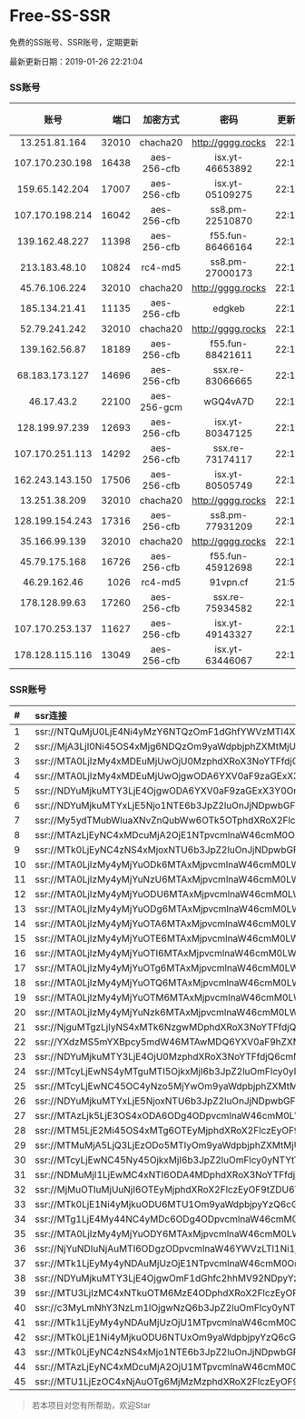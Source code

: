# Free-SS-SSR

免费的SS账号、SSR账号，定期更新

最新更新日期：2019-01-26 22:21:04 

### SS账号

|账号|端口|加密方式|密码|更新时间|国家|
|:-----:|-----:|:----:|:----:|:----:|:----:|
|13.251.81.164|32010|chacha20|http://gggg.rocks|22:17:17|SG|
|107.170.230.198|16438|aes-256-cfb|isx.yt-46653892|22:17:04|US|
|159.65.142.204|17007|aes-256-cfb|isx.yt-05109275|22:17:06|SG|
|107.170.198.214|16042|aes-256-cfb|ss8.pm-22510870|22:17:12|US|
|139.162.48.227|11398|aes-256-cfb|f55.fun-86466164|22:17:06|SG|
|213.183.48.10|10824|rc4-md5|ss8.pm-27000173|22:17:06|RU|
|45.76.106.224|32010|chacha20|http://gggg.rocks|22:17:13|JP|
|185.134.21.41|11135|aes-256-cfb|edgkeb|22:17:14|GB|
|52.79.241.242|32010|chacha20|http://gggg.rocks|22:17:14|KR|
|139.162.56.87|18189|aes-256-cfb|f55.fun-88421611|22:17:13|SG|
|68.183.173.127|14696|aes-256-cfb|ssx.re-83066665|22:17:06|US|
|46.17.43.2|22100|aes-256-gcm|wGQ4vA7D|22:17:19|RU|
|128.199.97.239|12693|aes-256-cfb|isx.yt-80347125|22:17:06|SG|
|107.170.251.113|14292|aes-256-cfb|ssx.re-73174117|22:17:06|US|
|162.243.143.150|17506|aes-256-cfb|isx.yt-80505749|22:17:05|US|
|13.251.38.209|32010|chacha20|http://gggg.rocks|22:17:15|SG|
|128.199.154.243|17316|aes-256-cfb|ss8.pm-77931209|22:17:07|SG|
|35.166.99.139|32010|chacha20|http://gggg.rocks|22:17:15|US|
|45.79.175.168|16726|aes-256-cfb|f55.fun-45912698|22:17:04|US|
|46.29.162.46|1026|rc4-md5|91vpn.cf|21:57:23|RU|
|178.128.99.63|17260|aes-256-cfb|ssx.re-75934582|22:17:06|SG|
|107.170.253.137|11627|aes-256-cfb|isx.yt-49143327|22:17:05|US|
|178.128.115.116|13049|aes-256-cfb|isx.yt-63446067|22:17:06|SG|


### SSR账号

|#|ssr连接|
|:-----|:-----|
|1|ssr://NTQuMjU0LjE4Ni4yMzY6NTQzOmF1dGhfYWVzMTI4X21kNTphZXMtMjU2LWNmYjpwbGFpbjpabXg1Lz9yZW1hcmtzPVUxTlNWRTlQVEY5T2IyUmxPdWFXc09XS29PV2RvU0RrdXBycHFhenBnSW9vUVcxaGVtOXVLZVdGck9XUHVPYVZzT2FOcnVTNHJlV19ndyZncm91cD1WMWRYTGxOVFVsTlVUMDlNTGtOUFRR|
|2|ssr://MjA3LjI0Ni45OS4xMjg6NDQzOm9yaWdpbjphZXMtMjU2LWNmYjpwbGFpbjpTbWxoZVc5MU1USXovP3JlbWFya3M9VTFOU1ZFOVBURjlPYjJSbE91ZS1qdVdidlNEbGlxRGxpS25ucG9fbHNMemt1cHJsdDU3bXRKdm1uWW5ubjdaMmRXeDBjdWFWc09hTnJ1UzRyZVdfZ3cmZ3JvdXA9VjFkWExsTlRVbE5VVDA5TUxrTlBUUQ|
|3|ssr://MTA0LjIzMy4xMDEuMjUwOjU0MzphdXRoX3NoYTFfdjQ6cmM0LW1kNTpodHRwX3NpbXBsZTphSFIwY0RvdkwzUXVZMjR2UlRWcGRsQTBiUS8_b2Jmc3BhcmFtPTVMdVk2TFM1VTFOUzVvNm82STJRT25RdVkyNHZSVFZwZGxBMGJRJnByb3RvcGFyYW09ZEM1dFpTOVRVMUpUVlVJJnJlbWFya3M9VTFOU1ZFOVBURjlPYjJSbE91V01sLWUtanVXY3NPV011aUEmZ3JvdXA9VjFkWExsTlRVbE5VVDA5TUxrTlBUUQ|
|4|ssr://MTA0LjIzMy4xMDEuMjUwOjgwODA6YXV0aF9zaGExX3Y0OnJjNC1tZDU6aHR0cF9zaW1wbGU6YUhSMGNEb3ZMM1F1WTI0dlJXaGtiVlI0WlEvP29iZnNwYXJhbT01THVZNkxTNVUxTlM1bzZvNkkyUU9uUXVZMjR2UlRWcGRsQTBiUSZwcm90b3BhcmFtPWRDNXRaUzlUVTFKVFZVSSZyZW1hcmtzPVUxTlNWRTlQVEY5T2IyUmxPdVdNbC1lLWp1V2NzT1dNdWlBJmdyb3VwPVYxZFhMbE5UVWxOVVQwOU1Ma05QVFE|
|5|ssr://NDYuMjkuMTY3LjE4OjgwODA6YXV0aF9zaGExX3Y0OnJjNC1tZDU6aHR0cF9zaW1wbGU6YUhSMGNEb3ZMM1F1WTI0dlJXaGtiVlI0WlEvP29iZnNwYXJhbT01THVZNkxTNVUxTlM1bzZvNkkyUU9uUXVZMjR2UlRWcGRsQTBiUSZwcm90b3BhcmFtPWRDNXRaUzlUVTFKVFZVSSZyZW1hcmtzPVUxTlNWRTlQVEY5T2IyUmxPdVNfaE9lOWwtYVdyeUEmZ3JvdXA9VjFkWExsTlRVbE5VVDA5TUxrTlBUUQ|
|6|ssr://NDYuMjkuMTYxLjE5Njo1NTE6b3JpZ2luOnJjNDpwbGFpbjpiRzVqYmk1dmNtYy8_cmVtYXJrcz1VMU5TVkU5UFRGOU9iMlJsT3VTX2hPZTlsLWFXcnlBJmdyb3VwPVYxZFhMbE5UVWxOVVQwOU1Ma05QVFE|
|7|ssr://My5ydTMubWluaXNvZnQubWw6OTk5OTphdXRoX2FlczEyOF9tZDU6cmM0LW1kNS02Omh0dHBfc2ltcGxlOmJHUnFOVEV6Lz9vYmZzcGFyYW09ZFhCa1lYUmxMbTFwWTNKdmMyOW1kQzVqYjIwJnJlbWFya3M9VTFOU1ZFOVBURjlPYjJSbE91V2NuLWlBcy1XRnRpQSZncm91cD1WMWRYTGxOVFVsTlVUMDlNTGtOUFRR|
|8|ssr://MTAzLjEyNC4xMDcuMjA2OjE1NTpvcmlnaW46cmM0OnBsYWluOmJHNWpiZy8_cmVtYXJrcz1VMU5TVkU5UFRGOU9iMlJsT3VTNm11V2txdVdjc09XTXVpQSZncm91cD1WMWRYTGxOVFVsTlVUMDlNTGtOUFRR|
|9|ssr://MTk0LjEyNC4zNS4xMjoxNTU6b3JpZ2luOnJjNDpwbGFpbjpiRzVqYmcvP3JlbWFya3M9VTFOU1ZFOVBURjlPYjJSbE91ZVJudVdqcXlBJmdyb3VwPVYxZFhMbE5UVWxOVVQwOU1Ma05QVFE|
|10|ssr://MTA0LjIzMy4yMjYuODk6MTAxMjpvcmlnaW46cmM0LW1kNTp0bHMxLjJfdGlja2V0X2F1dGg6TnpjM2JtVjBMblJ2Y0EvP3JlbWFya3M9VTFOU1ZFOVBURjlPYjJSbE91ZS1qdVdidlNCUVJVY2dWRVZEU09XRnJPV1B1QSZncm91cD1WMWRYTGxOVFVsTlVUMDlNTGtOUFRR|
|11|ssr://MTA0LjIzMy4yMjYuNzU6MTAxMjpvcmlnaW46cmM0LW1kNTp0bHMxLjJfdGlja2V0X2F1dGg6TnpjM2JtVjBMblJ2Y0EvP3JlbWFya3M9VTFOU1ZFOVBURjlPYjJSbE91ZS1qdVdidlNCUVJVY2dWRVZEU09XRnJPV1B1QSZncm91cD1WMWRYTGxOVFVsTlVUMDlNTGtOUFRR|
|12|ssr://MTA0LjIzMy4yMjYuODU6MTAxMjpvcmlnaW46cmM0LW1kNTp0bHMxLjJfdGlja2V0X2F1dGg6TnpjM2JtVjBMblJ2Y0EvP3JlbWFya3M9VTFOU1ZFOVBURjlPYjJSbE91ZS1qdVdidlNCUVJVY2dWRVZEU09XRnJPV1B1QSZncm91cD1WMWRYTGxOVFVsTlVUMDlNTGtOUFRR|
|13|ssr://MTA0LjIzMy4yMjYuODg6MTAxMjpvcmlnaW46cmM0LW1kNTp0bHMxLjJfdGlja2V0X2F1dGg6TnpjM2JtVjBMblJ2Y0EvP3JlbWFya3M9VTFOU1ZFOVBURjlPYjJSbE91ZS1qdVdidlNCUVJVY2dWRVZEU09XRnJPV1B1QSZncm91cD1WMWRYTGxOVFVsTlVUMDlNTGtOUFRR|
|14|ssr://MTA0LjIzMy4yMjYuOTA6MTAxMjpvcmlnaW46cmM0LW1kNTp0bHMxLjJfdGlja2V0X2F1dGg6TnpjM2JtVjBMblJ2Y0EvP3JlbWFya3M9VTFOU1ZFOVBURjlPYjJSbE91ZS1qdVdidlNCUVJVY2dWRVZEU09XRnJPV1B1QSZncm91cD1WMWRYTGxOVFVsTlVUMDlNTGtOUFRR|
|15|ssr://MTA0LjIzMy4yMjYuOTE6MTAxMjpvcmlnaW46cmM0LW1kNTp0bHMxLjJfdGlja2V0X2F1dGg6TnpjM2JtVjBMblJ2Y0EvP3JlbWFya3M9VTFOU1ZFOVBURjlPYjJSbE91ZS1qdVdidlNCUVJVY2dWRVZEU09XRnJPV1B1QSZncm91cD1WMWRYTGxOVFVsTlVUMDlNTGtOUFRR|
|16|ssr://MTA0LjIzMy4yMjYuOTI6MTAxMjpvcmlnaW46cmM0LW1kNTp0bHMxLjJfdGlja2V0X2F1dGg6TnpjM2JtVjBMblJ2Y0EvP3JlbWFya3M9VTFOU1ZFOVBURjlPYjJSbE91ZS1qdVdidlNCUVJVY2dWRVZEU09XRnJPV1B1QSZncm91cD1WMWRYTGxOVFVsTlVUMDlNTGtOUFRR|
|17|ssr://MTA0LjIzMy4yMjYuOTg6MTAxMjpvcmlnaW46cmM0LW1kNTp0bHMxLjJfdGlja2V0X2F1dGg6TnpjM2JtVjBMblJ2Y0EvP3JlbWFya3M9VTFOU1ZFOVBURjlPYjJSbE91ZS1qdVdidlNCUVJVY2dWRVZEU09XRnJPV1B1QSZncm91cD1WMWRYTGxOVFVsTlVUMDlNTGtOUFRR|
|18|ssr://MTA0LjIzMy4yMjYuOTQ6MTAxMjpvcmlnaW46cmM0LW1kNTp0bHMxLjJfdGlja2V0X2F1dGg6TnpjM2JtVjBMblJ2Y0EvP3JlbWFya3M9VTFOU1ZFOVBURjlPYjJSbE91ZS1qdVdidlNCUVJVY2dWRVZEU09XRnJPV1B1QSZncm91cD1WMWRYTGxOVFVsTlVUMDlNTGtOUFRR|
|19|ssr://MTA0LjIzMy4yMjYuOTM6MTAxMjpvcmlnaW46cmM0LW1kNTp0bHMxLjJfdGlja2V0X2F1dGg6TnpjM2JtVjBMblJ2Y0EvP3JlbWFya3M9VTFOU1ZFOVBURjlPYjJSbE91ZS1qdVdidlNCUVJVY2dWRVZEU09XRnJPV1B1QSZncm91cD1WMWRYTGxOVFVsTlVUMDlNTGtOUFRR|
|20|ssr://MTA0LjIzMy4yMjYuNzk6MTAxMjpvcmlnaW46cmM0LW1kNTp0bHMxLjJfdGlja2V0X2F1dGg6TnpjM2JtVjBMblJ2Y0EvP3JlbWFya3M9VTFOU1ZFOVBURjlPYjJSbE91ZS1qdVdidlNCUVJVY2dWRVZEU09XRnJPV1B1QSZncm91cD1WMWRYTGxOVFVsTlVUMDlNTGtOUFRR|
|21|ssr://NjguMTgzLjIyNS4xMTk6NzgwMDphdXRoX3NoYTFfdjQ6cmM0LW1kNS02OnBsYWluOmQySm5NVEl6TkRVMi8_b2Jmc3BhcmFtPTVMdVk2TFM1VTFOUzVvNm82STJRT25RdVkyNHZSVFZwZGxBMGJRJnByb3RvcGFyYW09ZEM1dFpTOVRVMUpUVlVJJnJlbWFya3M9VTFOU1ZFOVBURjlPYjJSbE91ZS1qdVdidlNBJmdyb3VwPVYxZFhMbE5UVWxOVVQwOU1Ma05QVFE|
|22|ssr://YXdzMS5mYXBpcy5mdW46MTAwMDQ6YXV0aF9hZXMxMjhfc2hhMTphZXMtMjU2LWN0cjp0bHMxLjJfdGlja2V0X2F1dGg6YUdWNWFuVmtaUS8_b2Jmc3BhcmFtPWVuSnFMbkIzJnByb3RvcGFyYW09T0RNNldUaE1aMnhZJnJlbWFya3M9VTFOU1ZFOVBURjlPYjJSbE91YVdzT1dLb09XZG9TQkJiV0Y2YjI3bWxiRG1qYTdrdUszbHY0TSZncm91cD1WMWRYTGxOVFVsTlVUMDlNTGtOUFRR|
|23|ssr://NDYuMjkuMTY3LjE4OjU0MzphdXRoX3NoYTFfdjQ6cmM0LW1kNTpodHRwX3NpbXBsZTphSFIwY0RvdkwzUXVZMjR2UlRWcGRsQTBiUS8_b2Jmc3BhcmFtPTVMdVk2TFM1VTFOUzVvNm82STJRT25RdVkyNHZSVFZwZGxBMGJRJnByb3RvcGFyYW09ZEM1dFpTOVRVMUpUVlVJJnJlbWFya3M9VTFOU1ZFOVBURjlPYjJSbE91U19oT2U5bC1hV3J5QSZncm91cD1WMWRYTGxOVFVsTlVUMDlNTGtOUFRR|
|24|ssr://MTcyLjEwNS4yMTguMTI5OjkxMjI6b3JpZ2luOmFlcy0yNTYtY2ZiOnBsYWluOk5ERTJOREUyLz9yZW1hcmtzPVUxTlNWRTlQVEY5T2IyUmxPdWFYcGVhY3JDRGt1SnprdXF4TWFXNXZaR1htbGJEbWphN2t1SzNsdjRNJmdyb3VwPVYxZFhMbE5UVWxOVVQwOU1Ma05QVFE|
|25|ssr://MTcyLjEwNC45OC4yNzo5MjYwOm9yaWdpbjphZXMtMjU2LWNmYjpwbGFpbjpOamcwTVRJdy8_cmVtYXJrcz1VMU5TVkU5UFRGOU9iMlJsT3VhWHBlYWNyQ0JNYVc1dlpHWG1sYkRtamE3a3VLM2x2NE0mZ3JvdXA9VjFkWExsTlRVbE5VVDA5TUxrTlBUUQ|
|26|ssr://NDYuMjkuMTYxLjE5NjoxNTU6b3JpZ2luOnJjNDpwbGFpbjpiRzVqYmcvP3JlbWFya3M9VTFOU1ZFOVBURjlPYjJSbE91U19oT2U5bC1hV3J5QSZncm91cD1WMWRYTGxOVFVsTlVUMDlNTGtOUFRR|
|27|ssr://MTAzLjk5LjE3OS4xODA6ODg4ODpvcmlnaW46cmM0LW1kNTp0bHMxLjJfdGlja2V0X2F1dGg6TnpjM2JtVjBMblJ2Y0EvP3JlbWFya3M9VTFOU1ZFOVBURjlPYjJSbE91UzZtdVdrcXVXY3NPV011aUEmZ3JvdXA9VjFkWExsTlRVbE5VVDA5TUxrTlBUUQ|
|28|ssr://MTM5LjE2Mi45OS4xMTg6OTEyMjphdXRoX2FlczEyOF9tZDU6YWVzLTEyOC1jdHI6aHR0cF9zaW1wbGU6TkRFMk5ERTIvP3JlbWFya3M9VTFOU1ZFOVBURjlPYjJSbE91YVhwZWFjckNEa3VKemt1cXpwZzczbGs0SGx0NTNsakxwTWFXNXZaR1htbGJEbWphN2t1SzNsdjRNJmdyb3VwPVYxZFhMbE5UVWxOVVQwOU1Ma05QVFE|
|29|ssr://MTMuMjA5LjQ3LjEzODo5MTIyOm9yaWdpbjphZXMtMjU2LWNmYjpwbGFpbjpOREUyTkRFMi8_cmVtYXJrcz1VMU5TVkU5UFRGOU9iMlJsT3VlLWp1V2J2U0JCYldGNmIyN21sYkRtamE3a3VLM2x2NE0mZ3JvdXA9VjFkWExsTlRVbE5VVDA5TUxrTlBUUQ|
|30|ssr://MTcyLjEwNC45Ny45OjkxMjI6b3JpZ2luOmFlcy0yNTYtY2ZiOnBsYWluOk5ERTJOREUyLz9yZW1hcmtzPVUxTlNWRTlQVEY5T2IyUmxPdWFYcGVhY3JDQk1hVzV2WkdYbWxiRG1qYTdrdUszbHY0TSZncm91cD1WMWRYTGxOVFVsTlVUMDlNTGtOUFRR|
|31|ssr://NDMuMjI1LjEwMC4xNTI6ODA4MDphdXRoX3NoYTFfdjQ6YWVzLTEyOC1jdHI6cGxhaW46TVRJeE5qUXlOVFEwT0EvP3JlbWFya3M9VTFOU1ZFOVBURjlPYjJSbE91bW1tZWE0cnlEbmlibmxpS3Zvb1l6bWxMX2xqTG8mZ3JvdXA9VjFkWExsTlRVbE5VVDA5TUxrTlBUUQ|
|32|ssr://MjMuOTIuMjUuNjI6OTEyMjphdXRoX2FlczEyOF9tZDU6YWVzLTEyOC1jdHI6aHR0cF9zaW1wbGU6TkRFMk5ERTIvP3JlbWFya3M9VTFOU1ZFOVBURjlPYjJSbE91ZS1qdVdidlNEbWxyRG1zNzNvcGJfbHQ1NU1hVzV2WkdYbGhhemxqN2cmZ3JvdXA9VjFkWExsTlRVbE5VVDA5TUxrTlBUUQ|
|33|ssr://MTk0LjE1Ni4yMjkuODU6MTU1Om9yaWdpbjpyYzQ6cGxhaW46Ykc1amJnLz9yZW1hcmtzPVUxTlNWRTlQVEY5T2IyUmxPdVctdC1XYnZTQSZncm91cD1WMWRYTGxOVFVsTlVUMDlNTGtOUFRR|
|34|ssr://MTg1LjE4My44NC4yMDc6ODg4ODpvcmlnaW46cmM0LW1kNTp0bHMxLjJfdGlja2V0X2F1dGg6TnpjM2JtVjBMblJ2Y0EvP3JlbWFya3M9VTFOU1ZFOVBURjlPYjJSbE91ZS1qdVdidlNBJmdyb3VwPVYxZFhMbE5UVWxOVVQwOU1Ma05QVFE|
|35|ssr://MTA0LjIzMy4yMjYuODY6MTAxMjpvcmlnaW46cmM0LW1kNTp0bHMxLjJfdGlja2V0X2F1dGg6TnpjM2JtVjBMblJ2Y0EvP3JlbWFya3M9VTFOU1ZFOVBURjlPYjJSbE91ZS1qdVdidlNCUVJVY2dWRVZEU09XRnJPV1B1QSZncm91cD1WMWRYTGxOVFVsTlVUMDlNTGtOUFRR|
|36|ssr://NjYuNDIuNjAuMTI6ODgzODpvcmlnaW46YWVzLTI1Ni1jZmI6cGxhaW46WXprM1ptTmxNRFE0Lz9yZW1hcmtzPVUxTlNWRTlQVEY5T2IyUmxPdWUtanVXYnZTRGxpcURsaUtubnBvX2xzTHprdXBybHQ1N2xuS1Bsalk3cGg1SGxqcl9tbHFfbWlaamxoWXZwb2JfbHVJSlFZV05YWlhOMDZZQ2E1TC1oNVlXczVZLTQmZ3JvdXA9VjFkWExsTlRVbE5VVDA5TUxrTlBUUQ|
|37|ssr://MTk1LjEyMy4yNDAuMjUzOjE1NTpvcmlnaW46cmM0OnBsYWluOmJHNWpiZy8_cmVtYXJrcz1VMU5TVkU5UFRGOU9iMlJsT3VTNWpPV0ZpLVdGc0NBJmdyb3VwPVYxZFhMbE5UVWxOVVQwOU1Ma05QVFE|
|38|ssr://NDYuMjkuMTY3LjE4OjgwOmF1dGhfc2hhMV92NDpyYzQtbWQ1Omh0dHBfc2ltcGxlOmFIUjBjSE02THk5MExtMWxMMU5UVWxOVlFnLz9vYmZzcGFyYW09NUx1WTZMUzVVMU5TNW82bzZJMlFPblF1WTI0dlJUVnBkbEEwYlEmcHJvdG9wYXJhbT1kQzV0WlM5VFUxSlRWVUkmcmVtYXJrcz1VMU5TVkU5UFRGOU9iMlJsT3VTX2hPZTlsLWFXcnlBJmdyb3VwPVYxZFhMbE5UVWxOVVQwOU1Ma05QVFE|
|39|ssr://MTU3LjIzMC4xNTkuOTM6MzE4ODphdXRoX2FlczEyOF9tZDU6YWVzLTEyOC1jdHI6cGxhaW46TkRNNU5UTTJNalEvP3JlbWFya3M9VTFOU1ZFOVBURjlPYjJSbE91ZS1qdVdidlNBJmdyb3VwPVYxZFhMbE5UVWxOVVQwOU1Ma05QVFE|
|40|ssr://c3MyLmNhY3NzLm1lOjgwNzQ6b3JpZ2luOmFlcy0yNTYtY2ZiOnBsYWluOk9EQXpOekUyTVRVM05nLz9yZW1hcmtzPVUxTlNWRTlQVEY5T2IyUmxPdVNfaE9lOWwtYVdyeUEmZ3JvdXA9VjFkWExsTlRVbE5VVDA5TUxrTlBUUQ|
|41|ssr://MTk1LjEyMy4yNDAuMjUzOjU1MTpvcmlnaW46cmM0OnBsYWluOmJHNWpiaTV2Y21jLz9yZW1hcmtzPVUxTlNWRTlQVEY5T2IyUmxPdVM1ak9XRmktV0ZzQ0EmZ3JvdXA9VjFkWExsTlRVbE5VVDA5TUxrTlBUUQ|
|42|ssr://MTk0LjE1Ni4yMjkuODU6NTUxOm9yaWdpbjpyYzQ6cGxhaW46Ykc1amJpNXZjbWMvP3JlbWFya3M9VTFOU1ZFOVBURjlPYjJSbE91Vy10LVdidlNBJmdyb3VwPVYxZFhMbE5UVWxOVVQwOU1Ma05QVFE|
|43|ssr://MTk0LjEyNC4zNS4xMjo1NTE6b3JpZ2luOnJjNDpwbGFpbjpiRzVqYmk1dmNtYy8_cmVtYXJrcz1VMU5TVkU5UFRGOU9iMlJsT3VlUm51V2pxeUEmZ3JvdXA9VjFkWExsTlRVbE5VVDA5TUxrTlBUUQ|
|44|ssr://MTAzLjEyNC4xMDcuMjA2OjU1MTpvcmlnaW46cmM0OnBsYWluOmJHNWpiaTV2Y21jLz9yZW1hcmtzPVUxTlNWRTlQVEY5T2IyUmxPdVM2bXVXa3F1V2NzT1dNdWlBJmdyb3VwPVYxZFhMbE5UVWxOVVQwOU1Ma05QVFE|
|45|ssr://MTU1LjEzOC4xNjAuOTg6MjMzMzphdXRoX2FlczEyOF9tZDU6YWVzLTEyOC1jdHI6cGxhaW46WVhOaGMyRnpNVEV5TVRFeS8_cmVtYXJrcz1VMU5TVkU5UFRGOU9iMlJsT3VlLWp1V2J2U0RvdFp2bG43cm9yN3JsdDU3bnE0dmxwS2ZscmFZJmdyb3VwPVYxZFhMbE5UVWxOVVQwOU1Ma05QVFE|


> 若本项目对您有所帮助，欢迎Star